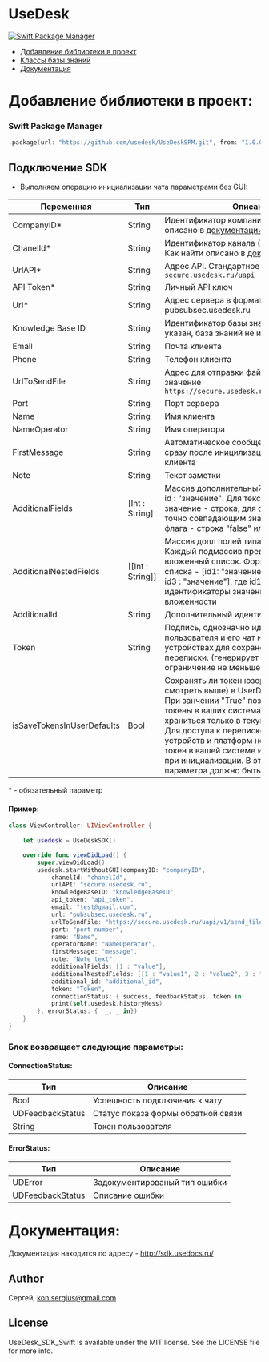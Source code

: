 # UseDesk
[![Swift Package Manager](https://img.shields.io/badge/Swift_Package_Manager-compatible-orange?style=flat-square)](https://img.shields.io/badge/Swift_Package_Manager-compatible-orange?style=flat-square)


- [Добавление библиотеки в проект](#добавление-библиотеки-в-проект)
- [Классы базы знаний](#классы-базы-знаний)
- [Документация](#Документация)


# Добавление библиотеки в проект:

### Swift Package Manager

```swift
.package(url: "https://github.com/usedesk/UseDeskSPM.git", from: "1.0.0")
```

## Подключение SDK 

- Выполняем операцию инициализации чата параметрами без GUI:

| Переменная  | Тип | Описание |
| -------------| ------------- | ------------- |
| CompanyID\* | String | Идентификатор компании. Как найти описано в [документации](https://docs.usedesk.ru/article/61) |
| ChanelId\* | String | Идентификатор канала (добавлен  в v1.1.5). Как найти описано в [документации](https://docs.usedesk.ru/article/10167) |
| UrlAPI\* | String | Адрес API. Стандартное значение `secure.usedesk.ru/uapi` |
| API Token\* | String | Личный API ключ |
| Url\* | String | Адрес сервера в формате - pubsubsec.usedesk.ru |
| Knowledge Base ID | String | Идентификатор базы знаний. Если не указан, база знаний не используется |
| Email | String | Почта клиента |
| Phone | String | Телефон клиента |
| UrlToSendFile | String | Адрес для отправки файлов. Стандартное значение `https://secure.usedesk.ru/uapi/v1/send_file` |
| Port | String | Порт сервера |
| Name | String | Имя клиента |
| NameOperator | String | Имя оператора |
| FirstMessage | String | Автоматическое сообщение. Отправиться сразу после иницилизации от имени клиента |
| Note | String | Текст заметки |
| AdditionalFields | [Int : String] | Массив дополнительный полей в формате - id : "значение". Для текстовых полей значение - строка, для списка - строка с точно совпадающим значением списка, для флага - строка "false" или "true" |
| AdditionalNestedFields | [[Int : String]] | Массив допл полей типа вложенный список. Каждый подмассив представляет один вложенный список. Формат фложенного списка - [id1: "значение", id2 : "значение", id3 : "значение"], где id1, id2, id3 идентификаторы значений по уровням вложенности |
| AdditionalId | String | Дополнительный идентификатор клиента |
| Token | String | Подпись, однозначно идентифицирующая пользователя и его чат на любых устройствах для сохранения истории переписки. (генерирует наша система,  ограничение не меньше 64 символа) |
| isSaveTokensInUserDefaults | Bool | Сохранять ли токен юзера ("Token", смотреть выше) в UserDefaults приложения. При занчении "True" позволяет не хранить токены в ваших системах, но он будет храниться только в текущем устройстве. Для доступа к переписке клиента с других устройств и платформ необходимо хранить токен в вашей системе и передавать его при инициализации. В этом случае значение параметра должно быть "False" |

\* - обязательный параметр

#### Пример:
```swift
class ViewController: UIViewController {
    
    let usedesk = UseDeskSDK()

    override func viewDidLoad() {
        super.viewDidLoad()
        usedesk.startWithoutGUI(companyID: "companyID",
            chanelId: "chanelId",
            urlAPI: "secure.usedesk.ru",
            knowledgeBaseID: "knowledgeBaseID",
            api_token: "api_token",
            email: "test@gmail.com",
            url: "pubsubsec.usedesk.ru",
            urlToSendFile: "https://secure.usedesk.ru/uapi/v1/send_file",
            port: "port number",
            name: "Name",
            operatorName: "NameOperator",
            firstMessage: "message",
            note: "Note text",
            additionalFields: [1 : "value"],
            additionalNestedFields: [[1 : "value1", 2 : "value2", 3 : "value3"]],
            additional_id: "additional_id",
            token: "Token",
            connectionStatus: { success, feedbackStatus, token in
            print(self.usedesk.historyMess)
        }, errorStatus: {  _, _ in})
    }
}
```

### Блок возвращает следующие параметры:

#### СonnectionStatus:

| Тип | Описание |
| ------------- | ------------- |
| Bool | Успешность подключения к чату |
| UDFeedbackStatus | Статус показа формы обратной связи |
| String | Токен пользователя |

#### ErrorStatus:

| Тип | Описание |
| ------------- | ------------- |
| UDError | Задокументированый тип ошибки |
| UDFeedbackStatus | Описание ошибки |


# Документация:

Документация находится по адресу - http://sdk.usedocs.ru/

## Author

Сергей, kon.sergius@gmail.com

## License

UseDesk_SDK_Swift is available under the MIT license. See the LICENSE file for more info.

